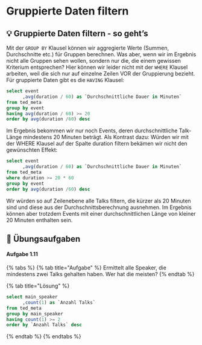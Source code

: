 # Gruppierte Daten filtern

## 💡 Gruppierte Daten filtern - so geht’s

Mit der `GROUP BY` Klausel können wir aggregierte Werte \(Summen, Durchschnitte etc.\) für Gruppen berechnen. Was aber, wenn wir im Ergebnis nicht alle Gruppen sehen wollen, sondern nur die, die einem gewissen Kriterium entsprechen? Hier können wir leider nicht mit der `WHERE` Klausel arbeiten, weil die sich nur auf einzelne Zeilen VOR der Gruppierung bezieht. Für gruppierte Daten gibt es die `HAVING` Klausel:

```sql
select event
      ,avg(duration / 60) as `Durchschnittliche Dauer in Minuten`
from ted_meta
group by event
having avg(duration / 60) >= 20
order by avg(duration /60) desc
```

Im Ergebnis bekommen wir nur noch Events, deren durchschnittliche Talk-Länge mindestens 20 Minuten beträgt. Als Kontrast dazu: Würden wir mit der WHERE Klausel auf der Spalte duration filtern bekämen wir nicht den gewünschten Effekt:

```sql
select event
      ,avg(duration / 60) as `Durchschnittliche Dauer in Minuten`
from ted_meta
where duration >= 20 * 60
group by event
order by avg(duration /60) desc
```

Wir würden so auf Zeilenebene alle Talks filtern, die kürzer als 20 Minuten sind und diese aus der Durchschnittsberechnung ausnehmen. Im Ergebnis können aber trotzdem Events mit einer durchschnittlichen Länge von kleiner 20 Minuten enthalten sein.

## 🧪 Übungsaufgaben

#### Aufgabe 1.11

{% tabs %}
{% tab title="Aufgabe" %}
Ermittelt alle Speaker, die mindestens zwei Talks gehalten haben. Wer hat die meisten?
{% endtab %}

{% tab title="Lösung" %}
```sql
select main_speaker
      ,count(1) as `Anzahl Talks`
from ted_meta
group by main_speaker
having count(1) >= 2
order by `Anzahl Talks` desc
```
{% endtab %}
{% endtabs %}

